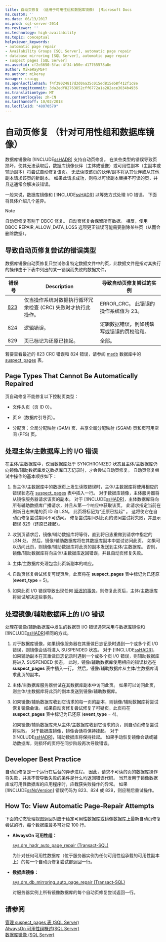 ```yaml
---
title: 自动页修复 （适用于可用性组和数据库镜像） |Microsoft Docs
ms.custom: ''
ms.date: 06/13/2017
ms.prod: sql-server-2014
ms.reviewer: ''
ms.technology: high-availability
ms.topic: conceptual
helpviewer_keywords:
- automatic page repair
- Availability Groups [SQL Server], automatic page repair
- database mirroring [SQL Server], automatic page repair
- suspect pages [SQL Server]
ms.assetid: cf2e3650-5fac-4f34-b50e-d17765578a8e
author: MikeRayMSFT
ms.author: mikeray
manager: craigg
ms.openlocfilehash: f4f39024817d3d0aa35c015ed815eb8f412f1c8e
ms.sourcegitcommit: 3da2edf82763852cff6772a1a282ace3034b4936
ms.translationtype: MT
ms.contentlocale: zh-CN
ms.lasthandoff: 10/02/2018
ms.locfileid: "48070579"
---
```

# <a name="automatic-page-repair-for-availability-groups-and-database-mirroring"></a>自动页修复 （针对可用性组和数据库镜像）
  数据库镜像和 [!INCLUDE[ssHADR](../../includes/sshadr-md.md)] 支持自动页修复。 在某些类型的错误导致页损坏，使其无法读取后，数据库镜像伙伴（主体或镜像）或可用性副本（主副本或辅助副本）将尝试自动修复该页。 无法读取该页的伙伴/副本将从其伙伴或从其他副本请求该页的新副本。 如果此请求成功，则将以可读副本替换不可读的页，并且这通常会解决该错误。  
  
 一般来说，数据库镜像和 [!INCLUDE[ssHADR](../../includes/sshadr-md.md)] 以等效方式处理 I/O 错误。 下面将具体介绍几个差异。  
  
> [!NOTE]  
>  自动页修复有别于 DBCC 修复。 自动页修复会保留所有数据。 相反，使用 DBCC REPAIR_ALLOW_DATA_LOSS 选项更正错误可能需要删除某些页（从而会删除数据）。  
  
  
  
##  <a name="ErrorTypes"></a> 导致自动页修复尝试的错误类型  
 数据库镜像自动页修复只尝试修复特定数据文件中的页，此数据文件是指对其执行的操作由于下表中列出的某一错误而失败的数据文件。  
  
|错误号|Description|导致自动页修复尝试的实例|  
|------------------|-----------------|---------------------------------------------------------|  
|[823](../../relational-databases/errors-events/mssqlserver-823-database-engine-error.md)|仅当操作系统对数据执行循环冗余检查 (CRC) 失败时才执行此操作。|ERROR_CRC。 此错误的操作系统值为 23。|  
|[824](../../relational-databases/errors-events/mssqlserver-824-database-engine-error.md)|逻辑错误。|逻辑数据错误，例如残缺写或错误的页校验和。|  
|829|页已标记为还原已挂起。|全部。|  
  
 若要查看最近的 823 CRC 错误和 824 错误，请参阅 [msdb](/sql/relational-databases/system-tables/suspect-pages-transact-sql) 数据库中的 [suspect_pages](../../relational-databases/databases/msdb-database.md) 表。  
  
  
  
##  <a name="UnrepairablePageTypes"></a> Page Types That Cannot Be Automatically Repaired  
 页自动修复不能修复以下控制页类型：  
  
-   文件头页（页 ID 0）。  
  
-   页 9（数据库引导页）。  
  
-   分配页：全局分配映射 (GAM) 页、共享全局分配映射 (SGAM) 页和页可用空间 (PFS) 页。  
  

  
##  <a name="PrimaryIOErrors"></a> 处理主体/主数据库上的 I/O 错误  
 在主体/主数据库中，仅当数据库处于 SYNCHRONIZED 状态且主体/主数据库仍向镜像/辅助数据库发送数据库日志记录时，才会尝试自动页修复。 自动页修复尝试中操作的基本顺序如下：  
  
1.  当主体/主数据库中的数据页上发生读取错误时，主体/主数据库将使用相应的错误状态在 [suspect_pages](/sql/relational-databases/system-tables/suspect-pages-transact-sql) 表中插入一行。 对于数据库镜像，主体服务器将从镜像服务器请求该页的副本。 对于 [!INCLUDE[ssHADR](../../includes/sshadr-md.md)]，主体数据库将向所有辅助数据库广播请求，并且从第一个响应中获取该页。 此请求指定当前在刷新日志末尾的页 ID 和 LSN。 此页将标记为“还原已挂起” 。 这将使它在自动页修复尝试期间不可访问。 修复尝试期间对此页的访问尝试将失败，并显示错误 829（还原已挂起）。  
  
2.  收到页请求后，镜像/辅助数据库将等待，直到将日志重做到请求中指定的 LSN 处。 然后，镜像/辅助数据库将在其数据库副本中尝试访问此页。 如果可以访问此页，则镜像/辅助数据库将此页的副本发送到主体/主数据库。 否则，镜像/辅助数据库将向主体/主数据库返回错误，并且自动页修复失败。  
  
3.  主体/主数据库处理包含此页新副本的响应。  
  
4.  自动页修复尝试修复可疑页后，此页将在 **suspect_pages** 表中标记为已还原 (**event_type** = 5)。  
  
5.  如果此页 I/O 错误导致出现任何 [延迟的事务](../../relational-databases/backup-restore/deferred-transactions-sql-server.md)，则修复此页后，主体/主数据库将尝试解决这些事务。  
  

  
##  <a name="SecondaryIOErrors"></a> 处理镜像/辅助数据库上的 I/O 错误  
 处理在镜像/辅助数据库中发生的数据页 I/O 错误通常采用与数据库镜像和 [!INCLUDE[ssHADR](../../includes/sshadr-md.md)]相同的方式。  
  
1.  对于数据库镜像，如果镜像服务器在其重做日志记录时遇到一个或多个页 I/O 错误，则镜像会话将进入 SUSPENDED 状态。 对于 [!INCLUDE[ssHADR](../../includes/sshadr-md.md)]，如果辅助副本在其重做日志记录时遇到一个或多个页 I/O 错误，则辅助数据库将进入 SUSPENDED 状态。 此时，镜像/辅助数据库使用相应的错误状态在 **suspect_pages** 表中插入一行。 然后，镜像/辅助数据库从主体/主数据库请求此页的副本。  
  
2.  主体/主数据库服务器尝试在其数据库副本中访问此页。 如果可以访问此页，则主体/主数据库将此页的副本发送到镜像/辅助数据库。  
  
3.  如果镜像/辅助数据库收到它请求的每一页的副本，则镜像/辅助数据库将尝试恢复镜像会话。 如果自动页修复尝试修复了可疑页，此页将在 **suspect_pages** 表中标记为已还原 (**event_type** = 4)。  
  
     如果镜像/辅助数据库未从主体/主数据库收到它请求的页，则自动页修复尝试将失败。 对于数据库镜像，镜像会话将保持挂起。 对于 [!INCLUDE[ssHADR](../../includes/sshadr-md.md)]，辅助数据库将保持挂起。 如果手动恢复镜像会话或辅助数据库，则损坏的页将在同步阶段再次导致错误。  

  
##  <a name="DevBP"></a> Developer Best Practice  
 自动页修复是一个运行在后台的异步进程。 因此，请求不可读的页的数据库操作将失败，并且不管导致失败的条件是什么均返回错误代码。 当开发用于镜像数据库或可用性数据库的应用程序时，应截获失败操作的异常。 如果 [!INCLUDE[ssNoVersion](../../includes/ssnoversion-md.md)] 错误代码为 823、824 或 829，则应稍后重试操作。  
  

  
##  <a name="ViewAPRattempts"></a> How To: View Automatic Page-Repair Attempts  
 下面的动态管理视图返回对应于给定可用性数据库或镜像数据库上最新自动页修复尝试的行，每个数据库最多可对应 100 行。  
  
-   **AlwaysOn 可用性组：**  
  
     [sys.dm_hadr_auto_page_repair (Transact-SQL)](/sql/relational-databases/system-dynamic-management-views/sys-dm-hadr-auto-page-repair-transact-sql)  
  
     为针对任何可用性数据库（位于服务器实例为任何可用性组承载的可用性副本上）的每一个自动页修复尝试都返回一行。  
  
-   **数据库镜像：**  
  
     [sys.dm_db_mirroring_auto_page_repair (Transact-SQL)](/sql/relational-databases/system-dynamic-management-views/database-mirroring-sys-dm-db-mirroring-auto-page-repair)  
  
     对服务器实例上所有镜像数据库的每个自动页修复尝试返回一行。  
  
 
  
## <a name="see-also"></a>请参阅  
 [管理 suspect_pages 表 (SQL Server)](../../relational-databases/backup-restore/manage-the-suspect-pages-table-sql-server.md)   
 [AlwaysOn 可用性组概述&#40;SQL Server&#41;](../../database-engine/availability-groups/windows/overview-of-always-on-availability-groups-sql-server.md)   
 [数据库镜像 (SQL Server)](../../database-engine/database-mirroring/database-mirroring-sql-server.md)  
  
  
